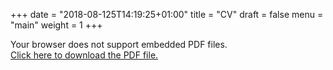 +++
date = "2018-08-125T14:19:25+01:00"
title = "CV"
draft = false
menu = "main"
weight = 1
+++



<html lang="en">

<head>
    <meta charset="UTF-8">
    <title>PDF</title>
    <link rel="stylesheet" href="https://maxcdn.bootstrapcdn.com/bootstrap/3.3.7/css/bootstrap.min.css">
    <script
  src="https://code.jquery.com/jquery-2.2.4.min.js"
  integrity="sha256-BbhdlvQf/xTY9gja0Dq3HiwQF8LaCRTXxZKRutelT44="
  crossorigin="anonymous"></script>
    <script src="https://maxcdn.bootstrapcdn.com/bootstrap/3.3.7/js/bootstrap.min.js"></script>
</head>

<body>
    <div class="container">
        <div class="embed-responsive embed-responsive-4by3">
            <object data="https://raw.githubusercontent.com/Cdishop/website/master/misc/CV.pdf" type="application/pdf">
                <p>
                    Your browser does not support embedded PDF files.<br>
                    <a href="test.pdf">Click here to
                    download the PDF file.</a>
                </p>
            </object>
        </div>
    </div>
</body>
</html>